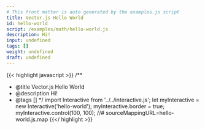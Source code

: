 ```yaml
---
# This front matter is auto generated by the examples.js script
title: Vector.js Hello World
id: hello-world
script: /examples/math/hello-world.js
description: Hi!
input: undefined
tags: []
weight: undefined
draft: undefined
---
```


{{< highlight javascript >}}
/**
* @title Vector.js Hello World
* @description Hi!
* @tags []
*/
import Interactive from '../../interactive.js';
let myInteractive = new Interactive('hello-world');
myInteractive.border = true;
myInteractive.control(100, 100);
//# sourceMappingURL=hello-world.js.map
{{</ highlight >}}

